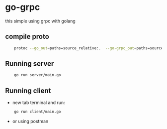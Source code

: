 # go-grpc
this simple using grpc with golang

## compile proto
```sh
    protoc --go_out=paths=source_relative:.  --go-grpc_out=paths=source_relative:. student/student.proto
```

## Running server

```sh
    go run server/main.go
```

## Running client
- new tab terminal and run:
```sh
    go run client/main.go
```
- or using postman